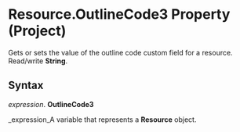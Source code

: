 
# Resource.OutlineCode3 Property (Project)

 Gets or sets the value of the outline code custom field for a resource. Read/write **String**.


## Syntax

 _expression_. **OutlineCode3**

 _expression_A variable that represents a  **Resource** object.

